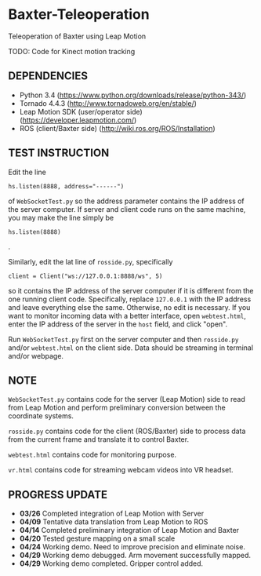 # Baxter-Teleoperation
Teleoperation of Baxter using Leap Motion

TODO: Code for Kinect motion tracking

## DEPENDENCIES
* Python 3.4 (https://www.python.org/downloads/release/python-343/)
* Tornado 4.4.3 (http://www.tornadoweb.org/en/stable/)
* Leap Motion SDK (user/operator side) (https://developer.leapmotion.com/)
* ROS (client/Baxter side) (http://wiki.ros.org/ROS/Installation)

## TEST INSTRUCTION
Edit the line 
```
hs.listen(8888, address="------")
```
of `WebSocketTest.py` so the address parameter contains the IP address of the server computer. If server and client code runs on the same machine, you may make the line simply be
```
hs.listen(8888)
```
. 

Similarly, edit the lat line of `rosside.py`, specifically
```
client = Client("ws://127.0.0.1:8888/ws", 5)
```
so it contains the IP address of the server computer if it is different from the one running client code. Specifically, replace `127.0.0.1` with the IP address and leave everything else the same. Otherwise, no edit is necessary. If you want to monitor incoming data with a better interface, open `webtest.html`, enter the IP address of the server in the `host` field, and click "open".

Run `WebSocketTest.py` first on the server computer and then `rosside.py` and/or `webtest.html` on the client side. Data should be streaming in terminal and/or webpage.

## NOTE
`WebSocketTest.py` contains code for the server (Leap Motion) side to read from Leap Motion and perform preliminary conversion between the coordinate systems.

`rosside.py` contains code for the client (ROS/Baxter) side to process data from the current frame and translate it to control Baxter.

`webtest.html` contains code for monitoring purpose.

`vr.html` contains code for streaming webcam videos into VR headset.

## PROGRESS UPDATE
* **03/26** Completed integration of Leap Motion with Server
* **04/09** Tentative data translation from Leap Motion to ROS
* **04/14** Completed preliminary integration of Leap Motion and Baxter
* **04/20** Tested gesture mapping on a small scale
* **04/24** Working demo. Need to improve precision and eliminate noise.
* **04/29** Working demo debugged. Arm movement successfully mapped.
* **04/29** Working demo completed. Gripper control added.

